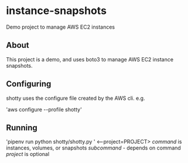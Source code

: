 # instance-snapshots

Demo project to manage AWS EC2 instances

## About

This project is a demo, and uses boto3 to manage AWS EC2 instance snapshots.

## Configuring

shotty uses the configure file created by the AWS cli. e.g.

'aws configure --profile shotty'

## Running

'pipenv run python shotty/shotty.py <command> <subcommand>'
<--project=PROJECT>
*command* is instances, volumes, or snapshots
*subcommand* - depends on command
*project* is optional
